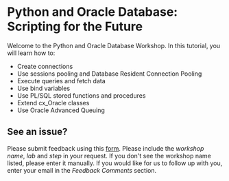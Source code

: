 # Python and Oracle Database: Scripting for the Future

Welcome to the Python and Oracle Database Workshop. In this tutorial, you will learn how to:
- Create connections
- Use sessions pooling and Database Resident Connection Pooling
- Execute queries and fetch data
- Use bind variables
- Use PL/SQL stored functions and procedures
- Extend cx_Oracle classes
- Use Oracle Advanced Queuing


## **See an issue?**
Please submit feedback using this [form](https://apexapps.oracle.com/pls/apex/f?p=133:1:::::P1_FEEDBACK:1). Please include the *workshop name*, *lab* and *step* in your request.  If you don't see the workshop name listed, please enter it manually. If you would like for us to follow up with you, enter your email in the *Feedback Comments* section.
